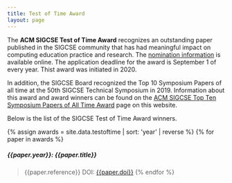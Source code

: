 ```yaml
---
title: Test of Time Award
layout: page
---
```

                                
The **ACM SIGCSE Test of Time Award** recognizes an outstanding paper published in the SIGCSE community that has had meaningful impact on computing education practice and research. The [nomination information](test-of-time-nomination.html) is available online. The application deadline for the award is September 1 of every year. Thist award was initiated in 2020.

In addition, the SIGCSE Board recognized the Top 10 Symposium Papers of all time at the 50th SIGCSE Technical Symposium in 2019. Information about this award and award winners can be found on the [ACM SIGCSE Top Ten Symposium Papers of All Time Award](SIGCSE-top-10-all-time.html) page on this website.

Below is the list of the SIGCSE Test of Time Award  winners.

{% assign awards = site.data.testoftime | sort: 'year' | reverse %}
{% for paper in awards %}
##### {{paper.year}}: {{paper.title}}
> {{paper.reference}} DOI: <a href="{{paper.doi}}">{{paper.doi}}</a>
{% endfor %}




